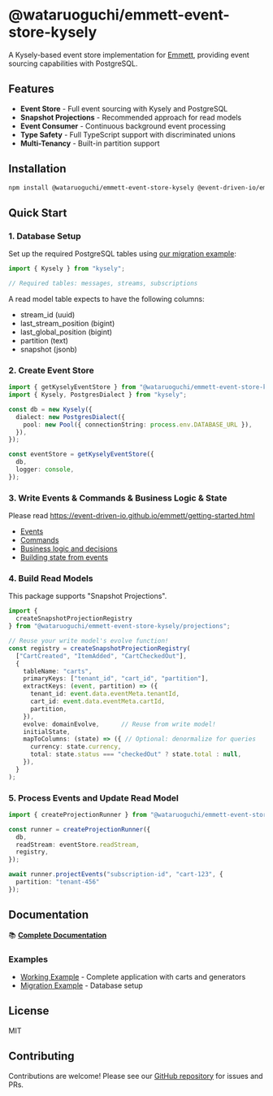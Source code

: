 # @wataruoguchi/emmett-event-store-kysely

A Kysely-based event store implementation for [Emmett](https://github.com/event-driven-io/emmett), providing event sourcing capabilities with PostgreSQL.

## Features

- **Event Store** - Full event sourcing with Kysely and PostgreSQL
- **Snapshot Projections** - Recommended approach for read models
- **Event Consumer** - Continuous background event processing
- **Type Safety** - Full TypeScript support with discriminated unions
- **Multi-Tenancy** - Built-in partition support

## Installation

```bash
npm install @wataruoguchi/emmett-event-store-kysely @event-driven-io/emmett kysely pg
```

## Quick Start

### 1. Database Setup

Set up the required PostgreSQL tables using [our migration example](https://github.com/wataruoguchi/emmett-event-store-kysely/blob/main/packages/emmett-event-store-kysely/database/migrations/1758758113676_event_sourcing_migration_example.ts):

```typescript
import { Kysely } from "kysely";

// Required tables: messages, streams, subscriptions
```

A read model table expects to have the following columns:

- stream_id (uuid)
- last_stream_position (bigint)
- last_global_position (bigint)
- partition (text)
- snapshot (jsonb)

### 2. Create Event Store

```typescript
import { getKyselyEventStore } from "@wataruoguchi/emmett-event-store-kysely";
import { Kysely, PostgresDialect } from "kysely";

const db = new Kysely({
  dialect: new PostgresDialect({
    pool: new Pool({ connectionString: process.env.DATABASE_URL }),
  }),
});

const eventStore = getKyselyEventStore({ 
  db, 
  logger: console,
});
```

### 3. Write Events & Commands & Business Logic & State

Please read <https://event-driven-io.github.io/emmett/getting-started.html>

- [Events](https://event-driven-io.github.io/emmett/getting-started.html#events)
- [Commands](https://event-driven-io.github.io/emmett/getting-started.html#commands)
- [Business logic and decisions](https://event-driven-io.github.io/emmett/getting-started.html#business-logic-and-decisions)
- [Building state from events](https://event-driven-io.github.io/emmett/getting-started.html#building-state-from-events)

### 4. Build Read Models

This package supports "Snapshot Projections".

```typescript
import { 
  createSnapshotProjectionRegistry 
} from "@wataruoguchi/emmett-event-store-kysely/projections";

// Reuse your write model's evolve function!
const registry = createSnapshotProjectionRegistry(
  ["CartCreated", "ItemAdded", "CartCheckedOut"],
  {
    tableName: "carts",
    primaryKeys: ["tenant_id", "cart_id", "partition"],
    extractKeys: (event, partition) => ({
      tenant_id: event.data.eventMeta.tenantId,
      cart_id: event.data.eventMeta.cartId,
      partition,
    }),
    evolve: domainEvolve,      // Reuse from write model!
    initialState,
    mapToColumns: (state) => ({ // Optional: denormalize for queries
      currency: state.currency,
      total: state.status === "checkedOut" ? state.total : null,
    }),
  }
);
```

### 5. Process Events and Update Read Model

```typescript
import { createProjectionRunner } from "@wataruoguchi/emmett-event-store-kysely/projections";

const runner = createProjectionRunner({ 
  db, 
  readStream: eventStore.readStream, 
  registry,
});

await runner.projectEvents("subscription-id", "cart-123", {
  partition: "tenant-456"
});
```

## Documentation

📚 **[Complete Documentation](https://github.com/wataruoguchi/emmett-event-store-kysely/blob/main/packages/emmett-event-store-kysely/docs/README.md)**

### Examples

- [Working Example](https://github.com/wataruoguchi/emmett-event-store-kysely/tree/main/example/) - Complete application with carts and generators
- [Migration Example](https://github.com/wataruoguchi/emmett-event-store-kysely/blob/main/packages/emmett-event-store-kysely/database/migrations/1758758113676_event_sourcing_migration_example.ts) - Database setup

## License

MIT

## Contributing

Contributions are welcome! Please see our [GitHub repository](https://github.com/wataruoguchi/emmett-event-store-kysely) for issues and PRs.
